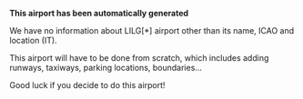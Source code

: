 **This airport has been automatically generated**

We have no information about LILG[*] airport other than its name, ICAO and location (IT).

This airport will have to be done from scratch, which includes adding runways, taxiways, parking locations, boundaries...

Good luck if you decide to do this airport!